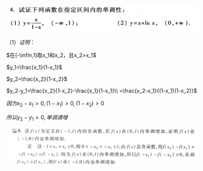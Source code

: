 ![](2022-10-24-10-42-19.png)

$（1）证明$：

$在(-\infin,1)取x_1和x_2，且x_2>x_1$

$y_1=\frac{x_1}{1-x_1}$

$y_2=\frac{x_2}{1-x_2}$

$y_2-y_1=\frac{x_2}{1-x_2}-\frac{x_1}{1-x_1}\\
=\frac{x_2-x_1}{(1-x_1)(1-x_2)}$

$因为x_2-x_1>0,(1-x_1)>0,(1-x_2)>0$

$所以y_2-y_1>0,单调递增$

![](2022-10-24-10-52-52.png)